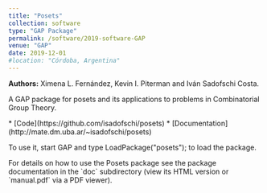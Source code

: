```yaml
---
title: "Posets"
collection: software
type: "GAP Package"
permalink: /software/2019-software-GAP
venue: "GAP"
date: 2019-12-01
#location: "Córdoba, Argentina"
---
```



**Authors:** Ximena L. Fernández, Kevin I. Piterman and Iván Sadofschi Costa.
<p>A GAP package for posets and its applications to problems in Combinatorial Group Theory.</p>
* [Code](https://github.com/isadofschi/posets)
* [Documentation](http://mate.dm.uba.ar/~isadofschi/posets)
<p>To use it, start GAP and type
	LoadPackage("posets");
to load the package.</p>
<p>For details on how to use the Posets package see the package
documentation in the `doc` subdirectory (view its HTML version or 
`manual.pdf`  via a PDF viewer).
</p>

